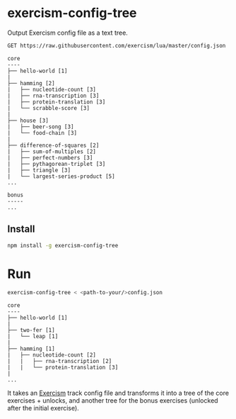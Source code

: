 # exercism-config-tree

Output Exercism config file as a text tree.

```sh
GET https://raw.githubusercontent.com/exercism/lua/master/config.json | exercism-config-tree
```

```text
core
----
├── hello-world [1]
|
├── hamming [2]
|   ├── nucleotide-count [3]
|   ├── rna-transcription [3]
|   ├── protein-translation [3]
|   └── scrabble-score [3]
|
├── house [3]
|   ├── beer-song [3]
|   └── food-chain [3]
|
├── difference-of-squares [2]
|   ├── sum-of-multiples [2]
|   ├── perfect-numbers [3]
|   ├── pythagorean-triplet [3]
|   ├── triangle [3]
|   └── largest-series-product [5]
...

bonus
-----
...

```

## Install

```sh
npm install -g exercism-config-tree
```

# Run

```sh
exercism-config-tree < <path-to-your/>config.json
```
```text
core
----
├── hello-world [1]
|
├── two-fer [1]
|   └── leap [1]
|
├── hamming [1]
|   ├── nucleotide-count [2]
|   |   ├── rna-transcription [2]
|   |   └── protein-translation [3]
|
...
```


It takes an [Exercism](https://github.com/exercism) track config file and transforms it into a tree of the core exercises + unlocks, and another tree for the bonus exercises (unlocked after the initial exercise).
